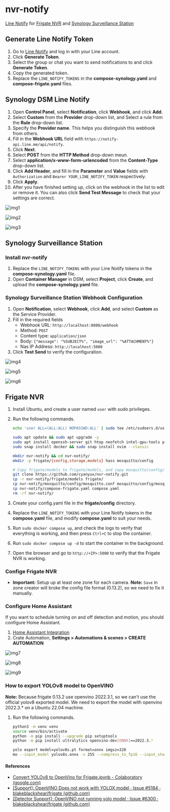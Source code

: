 # nvr-notify

[Line Notify](https://notify-bot.line.me/) for [Frigate NVR](https://github.com/blakeblackshear/frigate) and [Synology Surveillance Station](https://www.synology.com/en-global/surveillance)

## Generate Line Notify Token

1. Go to [Line Notify](https://notify-bot.line.me/my/) and log in with your Line account.
2. Click **Generate Token**.
3. Select the group or chat you want to send notifications to and click **Generate Token**.
4. Copy the generated token.
5. Replace the `LINE_NOTIFY_TOKENS` in the **compose-synology.yaml** and **compose-frigate.yaml** files.

## Synology DSM Line Notify

1. Open **Control Panel**, select **Notification**, click **Webhook**, and click **Add**.
2. Select **Custom** from the **Provider** drop-down list, and Select a rule from the **Rule** drop-down list.
3. Specify the **Provider name**. This helps you distinguish this webhook from others.
4. Fill in the **Webhook URL** field with `https://notify-api.line.me/api/notify`.
5. Click **Next**.
6. Select **POST** from the **HTTP Method** drop-down meun.
7. Select **application/x-www-form-urlencoded** from the **Content-Type** drop-down list.
8. Click **Add Header**, and fill in the **Parameter** and **Value** fields with `Authorization` and `Bearer YOUR_LINE_NOTIFY_TOKEN` respectively.
9. Click **Apply**.
10. After you have finished setting up, click on the webhook in the list to edit or remove it. You can also click **Send Test Message** to check that your settings are correct.

![img1](docs/img/img1.png)

![img2](docs/img/img2.png)

![img3](docs/img/img3.png)
## Synology Surveillance Station

### Install nvr-notify

1. Replace the `LINE_NOTIFY_TOKENS` with your Line Notify tokens in the **compose-synology.yaml** file.
2. Open **Container Manager** in DSM, select **Project**, click **Create**, and upload the **compose-synology.yaml** file.

### Synology Surveillance Station Webhook Configuration

1. Open **Notification**, select **Webhook**, click **Add**, and select **Custom** as the Service Provider.
2. Fill in the required fields
    - Webhook URL: `http://localhost:8080/webhook`
    - Method: `POST`
    - Content type: `application/json`
    - Body: `{"message": "%SUBJECT%", "image_url": "%ATTACHMENT%"}`
    - Nas IP Address: `http://localhost:5000`
3. Click **Test Send** to verify the configuration.

![img4](docs/img/img4.png)

![img5](docs/img/img5.png)

![img6](docs/img/img6.png)

## Frigate NVR

1. Install Ubuntu, and create a user named `user` with sudo privileges.
2. Run the following commands.

	```bash
	echo 'user ALL=(ALL:ALL) NOPASSWD:ALL' | sudo tee /etc/sudoers.d/user # Replace user with your username
	
	sudo apt update && sudo apt upgrade -y
	sudo apt install openssh-server git htop neofetch intel-gpu-tools python3-venv -y
	sudo snap install docker && sudo snap install nvim --classic
	
	mkdir nvr-notify && cd nvr-notify/
	mkdir -p frigate/{config,storage,models} hass mosquitto/config

	# Copy frigate/models to frigate/models, and copy mosquitto/config/mosquitto.conf to mosquitto/config/mosquitto.conf, and copy compose-frigate.yaml to compose.yaml
	git clone https://github.com/cyanyux/nvr-notify.git
	cp -r nvr-notify/frigate/models frigate/
	cp nvr-notify/mosquitto/config/mosquitto.conf mosquitto/config/mosquitto.conf
	cp nvr-notify/compose-frigate.yaml compose.yaml
	rm -rf nvr-notify/
	```

3. Create your config.yaml file in the **frigate/config** directory.
4. Replace the `LINE_NOTIFY_TOKENS` with your Line Notify tokens in the **compose.yaml** file, and modify **compose.yaml** to suit your needs.
5. Run `sudo docker compose up`, and check the logs to verify that everything is working, and then press `Ctrl+C` to stop the container.
6. Run `sudo docker compose up -d` to start the container in the background.
7. Open the browser and go to `http://<IP>:5000` to verify that the Frigate NVR is working.

### Confige Frigate NVR

- **Important:** Setup up at least one zone for each camera.
**Note:** `Save` in zone creator will broke the config file format (0.13.2), so we need to fix it manually.

### Configure Home Assistant

If you want to schedule turning on and off detection and motion, you should configure Home Assistant.

1. [Home Assistant Integration](https://docs.frigate.video/integrations/home-assistant)
2. Crate Automation, **Settings > Automations & scenes > CREATE AUTOMATION**

![img7](docs/img/img7.png)

![img8](docs/img/img8.png)

![img9](docs/img/img9.png)

### How to export YOLOv8 model to OpenVINO

**Note:** Because frigate 0.13.2 use openvino 2022.3.1, so we can't use the official yolov8 exported model. We need to export the model with openvino 2022.3.* on a Ubuntu 22.04 machine.

1. Run the following commands.

	```bash
	python3 -m venv venv
	source venv/bin/activate
	python -m pip install --upgrade pip setuptools
	python -m pip install ultralytics openvino-dev[ONNX]==2022.3.*

	yolo export model=yolov8s.pt format=onnx imgsz=320
	mo --input_model yolov8s.onnx -s 255 --compress_to_fp16 --input_shape [1,3,320,320]
	```

#### References

- [Convert YOLOv8 to OpenVino for Frigate.ipynb - Colaboratory (google.com)](https://colab.research.google.com/drive/1G05mESOhDdM1HpinKMJZWpI_jxNq_qIO?usp=sharing)
- [[Support]: OpenVINO Does not work with YOLOX model · Issue #5184 · blakeblackshear/frigate (github.com)](https://github.com/blakeblackshear/frigate/issues/5184#issuecomment-1449314504)
- [[Detector Support]: OpenVINO not running yolo model · Issue #6300 · blakeblackshear/frigate (github.com)](https://github.com/blakeblackshear/frigate/issues/6300)